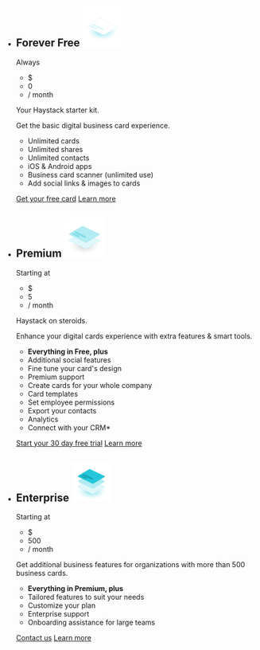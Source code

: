-   ## Forever Free ![Forever Free](img/pricing/free-icon.png)
    
    Always

    - $
    - 0
    - / month
    
    Your Haystack starter kit.

    Get the basic digital business card experience.

    - Unlimited cards
    - Unlimited shares
    - Unlimited contacts
    - iOS & Android apps
    - Business card scanner (unlimited use) 
    - Add social links & images to cards

    [Get your free card](http://google.com)
    [Learn more](http://google.com)

-   ## Premium ![Premium](img/pricing/premium-icon.png)
    
    Starting at
    
    - $
    - 5
    - / month
    
    Haystack on steroids.

    Enhance your digital cards experience with extra features & smart tools.

    - **Everything in Free, plus**
    - Additional social features
    - Fine tune your card's design
    - Premium support
    - Create cards for your whole company
    - Card templates
    - Set employee permissions
    - Export your contacts
    - Analytics
    - Connect with your CRM*

    [Start your 30 day free trial](http://google.com)
    [Learn more](http://google.com)

-   ## Enterprise ![Enterprise](img/pricing/enterprise-icon.png)
    
    Starting at
    
    - $
    - 500
    - / month
    
    Get additional business features for organizations with more than 500 business cards.

    - **Everything in Premium, plus**
    - Tailored features to suit your needs
    - Customize your plan
    - Enterprise support
    - Onboarding assistance for large teams

    [Contact us](http://google.com)
    [Learn more](http://google.com)



